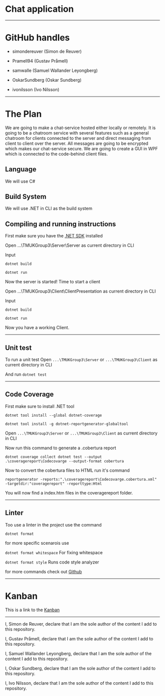 # Chat application


---

# GitHub handles

* simondereuver (Simon de Reuver)

* Pramell94 (Gustav Pråmell)

* samwalle (Samuel Wallander Leyongberg)

* OskarSundberg (Oskar Sundberg)

* ivonilsson (Ivo Nilsson)

--- 

# The Plan

We are going to make a chat-service hosted either locally or remotely. It is going to be a chatroom
service with several features such as a general chatroom for clients connected to the server and direct 
messaging from client to client over the server. All messages are going to be encrypted which makes our 
chat-service secure. We are going to create a GUI in WPF which is connected to the code-behind client 
files. 

## Language

We will use C#

## Build System

We will use .NET in CLI as the build system

## Compiling and running instructions

First make sure you have the [.NET SDK](https://dotnet.microsoft.com/en-us/download) installed  

Open ...\TMUKGroup3\Server\Server as current directory in CLI

Input 

``` dotnet build ```

``` dotnet run ```

Now the server is started! Time to start a client

Open ...\TMUKGroup3\Client\ClientPresentation as current directory in CLI

Input 

``` dotnet build ```

``` dotnet run ```

Now you have a working Client.

---

## Unit test

To run a unit test Open ```...\TMUKGroup3\Server``` or ```...\TMUKGroup3\Client``` as current directory in CLI

And run ``` dotnet test ```

---

## Code Coverage

First make sure to install .NET tool

``` dotnet tool install --global dotnet-coverage ```

``` dotnet tool install -g dotnet-reportgenerator-globaltool ```

Open ```...\TMUKGroup3\Server``` or ```...\TMUKGroup3\Client``` as current directory in CLI

Now run this command to generate a .cobertura report

``` dotnet coverage collect dotnet test --output .\coveragereport\Codecovarge --output-format cobertura ```

Now to convert the cobertura files to HTML run it's command

``` reportgenerator -reports:".\coveragereport\Codecovarge.cobertura.xml" -targetdir:"coveragereport" -reporttype:Html ```

You will now find a index.htm files in the coveragereport folder.

---

## Linter

Too use a linter in the project use the command

    dotnet format

for more specific scenarois use

``` dotnet format whitespace ``` For fixing whitespace

``` dotnet format style ``` Runs code style analyzer

for more commands check out [Github](https://github.com/dotnet/format)

---

# Kanban

This is a link to the [Kanban](https://github.com/users/OskarSundberg/projects/2/views/1)

---

I, Simon de Reuver, declare that I am the sole author of the content I add to this repository.

I, Gustav Pråmell, declare that I am the sole author of the content I add to this repository.

I, Samuel Wallander Leyongberg, declare that I am the sole author of the content I add to this repository.

I, Oskar Sundberg, declare that I am the sole author of the content I add to this repository.

I, Ivo Nilsson, declare that I am the sole author of the content I add to this repository.